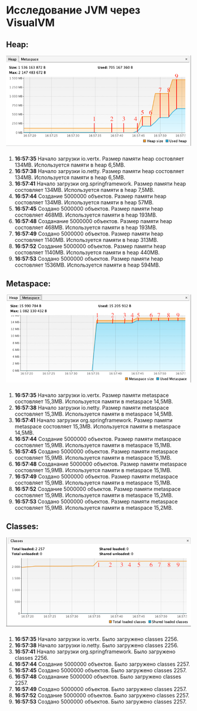 # Исследование JVM через VisualVM
## Heap:
![heap](photos/heap.jpeg)
###
1. **16:57:35** Начало загрузки io.vertx. Размер памяти heap состовляет 134МВ. Используется памяти в heap 6,5МВ.
1. **16:57:38** Начало загрузки io.netty. Размер памяти heap состовляет 134МВ. Используется памяти в heap 6,5МВ.
1. **16:57:41** Начало загрузки org.springframework. Размер памяти heap состовляет 134МВ. Используется памяти в heap 7,5МВ.
1. **16:57:44** Создание 5000000 объектов. Размер памяти heap состовляет 134МВ. Используется памяти в heap 57МВ.
1. **16:57:45** Создано 5000000 объектов. Размер памяти heap состовляет 468МВ. Используется памяти в heap 193МВ.
1. **16:57:48** Созданание 5000000 объектов. Размер памяти heap состовляет 468МВ. Используется памяти в heap 193МВ.
1. **16:57:49** Создано 5000000 объектов. Размер памяти heap состовляет 1140МВ. Используется памяти в heap 313МВ.
1. **16:57:52** Создание 5000000 объектов. Размер памяти heap состовляет 1140МВ. Используется памяти в heap 440МВ.
1. **16:57:53** Создано 5000000 объектов. Размер памяти heap состовляет 1536МВ. Используется памяти в heap 594МВ.
###
## Metaspace:
![metaspace](photos/metaspace.jpeg)
###
1. **16:57:35** Начало загрузки io.vertx. Размер памяти metaspace состовляет 15,3МВ. Используется памяти в metaspace 14,5МВ.
1. **16:57:38** Начало загрузки io.netty. Размер памяти metaspace состовляет 15,3МВ. Используется памяти в metaspace 14,5МВ.
1. **16:57:41** Начало загрузки org.springframework. Размер памяти metaspace состовляет 15,3МВ. Используется памяти в metaspace 14,5МВ.
1. **16:57:44** Создание 5000000 объектов. Размер памяти metaspace состовляет 15,9МВ. Используется памяти в metaspace 15,1МВ.
1. **16:57:45** Создано 5000000 объектов. Размер памяти metaspace состовляет 15,9МВ. Используется памяти в metaspace 15,1МВ.
1. **16:57:48** Созданание 5000000 объектов. Размер памяти metaspace состовляет 15,9МВ. Используется памяти в metaspace 15,1МВ.
1. **16:57:49** Создано 5000000 объектов. Размер памяти metaspace состовляет 15,9МВ. Используется памяти в metaspace 15,1МВ.
1. **16:57:52** Создание 5000000 объектов. Размер памяти metaspace состовляет 15,9МВ. Используется памяти в metaspace 15,2МВ.
1. **16:57:53** Создано 5000000 объектов. Размер памяти metaspace состовляет 15,9МВ. Используется памяти в metaspace 15,2МВ.
###
## Classes:
![classes](photos/classes.jpeg)
###
1. **16:57:35** Начало загрузки io.vertx. Было загружено classes 2256.
1. **16:57:38** Начало загрузки io.netty. Было загружено classes 2256. 
1. **16:57:41** Начало загрузки org.springframework. Было загружено classes 2256.
1. **16:57:44** Создание 5000000 объектов. Было загружено classes 2257.
1. **16:57:45** Создано 5000000 объектов. Было загружено classes 2257.
1. **16:57:48** Созданание 5000000 объектов. Было загружено classes 2257.
1. **16:57:49** Создано 5000000 объектов. Было загружено classes 2257.
1. **16:57:52** Создание 5000000 объектов. Было загружено classes 2257.
1. **16:57:53** Создано 5000000 объектов. Было загружено classes 2257.
